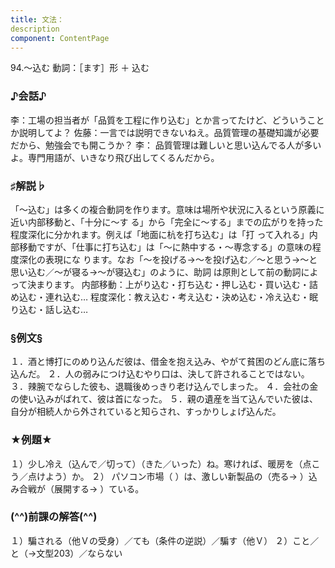 ```yaml
---
title: 文法：
description
component: ContentPage
---
```



94.～込む
動詞：［ます］形 ＋ 込む
### ♪会話♪
李：工場の担当者が「品質を工程に作り込む」とか言ってたけど、どういうことか説明してよ？
佐藤：一言では説明できないねえ。品質管理の基礎知識が必要だから、勉強会でも開こうか？
李： 品質管理は難しいと思い込んでる人が多いよ。専門用語が、いきなり飛び出してくるんだから。
### ♯解説♭
「～込む」は多くの複合動詞を作ります。意味は場所や状況に入るという原義に近い内部移動と、「十分に～す
る」から「完全に～する」までの広がりを持った程度深化に分かれます。例えば「地面に杭を打ち込む」は「打 って入れる」内部移動ですが、「仕事に打ち込む」は「～に熱中する・～専念する」の意味の程度深化の表現にな ります。なお「～を投げる→～を投げ込む／～と思う→～と思い込む／～が寝る→～が寝込む」のように、助詞 は原則として前の動詞によって決まります。
内部移動：上がり込む・打ち込む・押し込む・買い込む・詰め込む・連れ込む… 程度深化：教え込む・考え込む・決め込む・冷え込む・眠り込む・話し込む…
### §例文§
１．酒と博打にのめり込んだ彼は、借金を抱え込み、やがて貧困のどん底に落ち込んだ。
２．人の弱みにつけ込むやり口は、決して許されることではない。
３．辣腕でならした彼も、退職後めっきり老け込んでしまった。
４．会社の金の使い込みがばれて、彼は首になった。
５．親の遺産を当て込んでいた彼は、自分が相続人から外されていると知らされ、すっかりしょげ込んだ。
### ★例題★
１）少し冷え（込んで／切って）（きた／いった）ね。寒ければ、暖房を（点こう／点けよう）か。
２） パソコン市場（ ）は、激しい新製品の（売る→ ）込み合戦が（展開する→ ）ている。
### (^^)前課の解答(^^)
１）騙される（他Ｖの受身）／ても（条件の逆説）／騙す（他Ｖ）
２）こと／と（→文型203）／ならない
